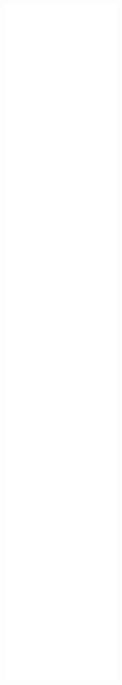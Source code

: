 ![](/Notatki/Semestr%204/Podstawy%20techniki%20mikroprocesorowej%201/Labolatoria/Labolatorium%203/PTM-3-szufla.a51.txt)
![](/Notatki/Semestr%204/Podstawy%20techniki%20mikroprocesorowej%201/Labolatoria/Labolatorium%203/PTM-3-teksty-scroll.a51.txt)
![](/Notatki/Semestr%204/Podstawy%20techniki%20mikroprocesorowej%201/Labolatoria/Labolatorium%203/PTM-3-teksty.a51.txt)
![](/Notatki/Semestr%204/Podstawy%20techniki%20mikroprocesorowej%201/Labolatoria/Labolatorium%203/Wyświetlacz-LCD-max.pdf)
![](/Notatki/Semestr%204/Podstawy%20techniki%20mikroprocesorowej%201/Labolatoria/Labolatorium%203/Wyświetlacz-LCD-min.pdf)
![](/Notatki/Semestr%204/Podstawy%20techniki%20mikroprocesorowej%201/Labolatoria/Labolatorium%203/lab2.asm)
![](/Notatki/Semestr%204/Podstawy%20techniki%20mikroprocesorowej%201/Labolatoria/Labolatorium%203/lab2-2.txt)
![](/Notatki/Semestr%204/Podstawy%20techniki%20mikroprocesorowej%201/Labolatoria/Labolatorium%204/zad1.txt)
![](/Notatki/Semestr%204/Podstawy%20techniki%20mikroprocesorowej%201/Labolatoria/Labolatorium%204/zad2.txt)
![](/Notatki/Semestr%204/Podstawy%20techniki%20mikroprocesorowej%201/Labolatoria/Labolatorium%204/zad3.txt)
![](/Notatki/Semestr%204/Podstawy%20techniki%20mikroprocesorowej%201/Labolatoria/Labolatorium%205/zad1.txt)
![](/Notatki/Semestr%204/Podstawy%20techniki%20mikroprocesorowej%201/Labolatoria/Labolatorium%205/zad2.txt)
